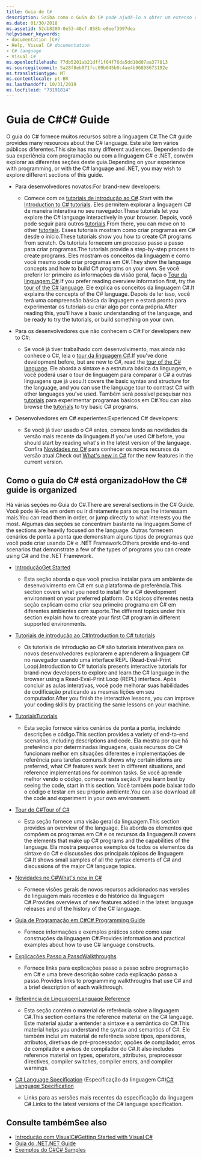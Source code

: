 ```yaml
---
title: Guia de C#
description: Saiba como o Guia do C# pode ajudá-lo a obter um extenso conhecimento sobre C#, seja você um desenvolvedor novo ou um especialista experiente.
ms.date: 01/30/2018
ms.assetid: 52db8280-0e53-40cf-858b-e8eef3997dea
helpviewer_keywords:
- documentation [C#]
- Help, Visual C# documentation
- C# language
- Visual C#
ms.openlocfilehash: 77db5201ab21dff1f04f76da5dd10d07aa377813
ms.sourcegitcommit: 5a28f8eb071fcc09b045b0c4ae4b96898673192e
ms.translationtype: MT
ms.contentlocale: pt-BR
ms.lasthandoff: 10/31/2019
ms.locfileid: "73191814"
---
```

# <a name="c-guide"></a><span data-ttu-id="21459-103">Guia de C#</span><span class="sxs-lookup"><span data-stu-id="21459-103">C# Guide</span></span>

<span data-ttu-id="21459-104">O guia do C# fornece muitos recursos sobre a linguagem C#.</span><span class="sxs-lookup"><span data-stu-id="21459-104">The C# guide provides many resources about the C# language.</span></span> <span data-ttu-id="21459-105">Este site tem vários públicos diferentes.</span><span class="sxs-lookup"><span data-stu-id="21459-105">This site has many different audiences.</span></span> <span data-ttu-id="21459-106">Dependendo de sua experiência com programação ou com a linguagem C# e .NET, convém explorar as diferentes seções deste guia.</span><span class="sxs-lookup"><span data-stu-id="21459-106">Depending on your experience with programming, or with the C# language and .NET, you may wish to explore different sections of this guide.</span></span>

- <span data-ttu-id="21459-107">Para desenvolvedores novatos:</span><span class="sxs-lookup"><span data-stu-id="21459-107">For brand-new developers:</span></span>
  - <span data-ttu-id="21459-108">Comece com os [tutoriais de introdução ao C#](tutorials/intro-to-csharp/index.md).</span><span class="sxs-lookup"><span data-stu-id="21459-108">Start with the [Introduction to C# tutorials](tutorials/intro-to-csharp/index.md).</span></span> <span data-ttu-id="21459-109">Eles permitem explorar a linguagem C# de maneira interativa no seu navegador.</span><span class="sxs-lookup"><span data-stu-id="21459-109">These tutorials let you explore the C# language interactively in your browser.</span></span> <span data-ttu-id="21459-110">Depois, você pode seguir para outros [tutoriais](tutorials/index.md).</span><span class="sxs-lookup"><span data-stu-id="21459-110">From there, you can move on to other [tutorials](tutorials/index.md).</span></span> <span data-ttu-id="21459-111">Esses tutoriais mostram como criar programas em C# desde o início.</span><span class="sxs-lookup"><span data-stu-id="21459-111">These tutorials show you how to create C# programs from scratch.</span></span> <span data-ttu-id="21459-112">Os tutoriais fornecem um processo passo a passo para criar programas.</span><span class="sxs-lookup"><span data-stu-id="21459-112">The tutorials provide a step-by-step process to create programs.</span></span> <span data-ttu-id="21459-113">Eles mostram os conceitos da linguagem e como você mesmo pode criar programas em C#.</span><span class="sxs-lookup"><span data-stu-id="21459-113">They show the language concepts and how to build C# programs on your own.</span></span> <span data-ttu-id="21459-114">Se você preferir ler primeiro as informações da visão geral, faça o [Tour da linguagem C#](tour-of-csharp/index.md).</span><span class="sxs-lookup"><span data-stu-id="21459-114">If you prefer reading overview information first, try the [tour of the C# language](tour-of-csharp/index.md).</span></span> <span data-ttu-id="21459-115">Ele explica os conceitos da linguagem C#.</span><span class="sxs-lookup"><span data-stu-id="21459-115">It explains the concepts of the C# language.</span></span> <span data-ttu-id="21459-116">Depois de ler isso, você terá uma compreensão básica da linguagem e estará pronto para experimentar os tutoriais ou criar algo por conta própria.</span><span class="sxs-lookup"><span data-stu-id="21459-116">After reading this, you'll have a basic understanding of the language, and be ready to try the tutorials, or build something on your own.</span></span>

- <span data-ttu-id="21459-117">Para os desenvolvedores que não conhecem o C#:</span><span class="sxs-lookup"><span data-stu-id="21459-117">For developers new to C#:</span></span>
  - <span data-ttu-id="21459-118">Se você já tiver trabalhado com desenvolvimento, mas ainda não conhece o C#, leia o [tour da linguagem C#](tour-of-csharp/index.md).</span><span class="sxs-lookup"><span data-stu-id="21459-118">If you've done development before, but are new to C#, read the [tour of the C# language](tour-of-csharp/index.md).</span></span> <span data-ttu-id="21459-119">Ele aborda a sintaxe e a estrutura básica da linguagem, e você poderá usar o tour de linguagem para comparar o C# a outras linguagens que já usou.</span><span class="sxs-lookup"><span data-stu-id="21459-119">It covers the basic syntax and structure for the language, and you can use the language tour to contrast C# with other languages you've used.</span></span> <span data-ttu-id="21459-120">Também será possível pesquisar nos [tutoriais](tutorials/index.md) para experimentar programas básicos em C#.</span><span class="sxs-lookup"><span data-stu-id="21459-120">You can also browse the [tutorials](tutorials/index.md) to try basic C# programs.</span></span>

- <span data-ttu-id="21459-121">Desenvolvedores em C# experientes:</span><span class="sxs-lookup"><span data-stu-id="21459-121">Experienced C# developers:</span></span>
  - <span data-ttu-id="21459-122">Se você já tiver usado o C# antes, comece lendo as novidades da versão mais recente da linguagem.</span><span class="sxs-lookup"><span data-stu-id="21459-122">If you've used C# before, you should start by reading what's in the latest version of the language.</span></span> <span data-ttu-id="21459-123">Confira [Novidades no C#](whats-new/index.md) para conhecer os novos recursos da versão atual.</span><span class="sxs-lookup"><span data-stu-id="21459-123">Check out [What's new in C#](whats-new/index.md) for the new features in the current version.</span></span>

## <a name="how-the-c-guide-is-organized"></a><span data-ttu-id="21459-124">Como o guia do C# está organizado</span><span class="sxs-lookup"><span data-stu-id="21459-124">How the C# guide is organized</span></span>

<span data-ttu-id="21459-125">Há várias seções no Guia do C#.</span><span class="sxs-lookup"><span data-stu-id="21459-125">There are several sections in the C# Guide.</span></span> <span data-ttu-id="21459-126">Você pode lê-los em ordem ou ir diretamente para os que lhe interessam mais.</span><span class="sxs-lookup"><span data-stu-id="21459-126">You can read them in order, or jump directly to what interests you the most.</span></span> <span data-ttu-id="21459-127">Algumas das seções se concentram bastante na linguagem.</span><span class="sxs-lookup"><span data-stu-id="21459-127">Some of the sections are heavily focused on the language.</span></span> <span data-ttu-id="21459-128">Outras fornecem cenários de ponta a ponta que demonstram alguns tipos de programas que você pode criar usando C# e .NET Framework.</span><span class="sxs-lookup"><span data-stu-id="21459-128">Others provide end-to-end scenarios that demonstrate a few of the types of programs you can create using C# and the .NET Framework.</span></span>

- [<span data-ttu-id="21459-129">Introdução</span><span class="sxs-lookup"><span data-stu-id="21459-129">Get Started</span></span>](getting-started/index.md)
  - <span data-ttu-id="21459-130">Esta seção aborda o que você precisa instalar para um ambiente de desenvolvimento em C# em sua plataforma de preferência.</span><span class="sxs-lookup"><span data-stu-id="21459-130">This section covers what you need to install for a C# development environment on your preferred platform.</span></span> <span data-ttu-id="21459-131">Os tópicos diferentes nesta seção explicam como criar seu primeiro programa em C# em diferentes ambientes com suporte.</span><span class="sxs-lookup"><span data-stu-id="21459-131">The different topics under this section explain how to create your first C# program in different supported environments.</span></span>

- [<span data-ttu-id="21459-132">Tutoriais de introdução ao C#</span><span class="sxs-lookup"><span data-stu-id="21459-132">Introduction to C# tutorials</span></span>](tutorials/intro-to-csharp/index.md)
  - <span data-ttu-id="21459-133">Os tutoriais de introdução ao C# são tutoriais interativos para os novos desenvolvedores explorarem e aprenderem a linguagem C# no navegador usando uma interface REPL (Read-Eval-Print Loop).</span><span class="sxs-lookup"><span data-stu-id="21459-133">Introduction to C# tutorials presents interactive tutorials for brand-new developers to explore and learn the C# language in the browser using a Read-Eval-Print Loop (REPL) interface.</span></span> <span data-ttu-id="21459-134">Após concluir as aulas interativas, você pode melhorar suas habilidades de codificação praticando as mesmas lições em seu computador.</span><span class="sxs-lookup"><span data-stu-id="21459-134">After you finish the interactive lessons, you can improve your coding skills by practicing the same lessons on your machine.</span></span>

- [<span data-ttu-id="21459-135">Tutoriais</span><span class="sxs-lookup"><span data-stu-id="21459-135">Tutorials</span></span>](tutorials/index.md)
  - <span data-ttu-id="21459-136">Esta seção fornece vários cenários de ponta a ponta, incluindo descrições e código.</span><span class="sxs-lookup"><span data-stu-id="21459-136">This section provides a variety of end-to-end scenarios, including descriptions and code.</span></span> <span data-ttu-id="21459-137">Ela mostra por que há preferência por determinadas linguagens, quais recursos do C# funcionam melhor em situações diferentes e implementações de referência para tarefas comuns.</span><span class="sxs-lookup"><span data-stu-id="21459-137">It shows why certain idioms are preferred, what C# features work best in different situations, and reference implementations for common tasks.</span></span> <span data-ttu-id="21459-138">Se você aprende melhor vendo o código, comece nesta seção.</span><span class="sxs-lookup"><span data-stu-id="21459-138">If you learn best by seeing the code, start in this section.</span></span> <span data-ttu-id="21459-139">Você também pode baixar todo o código e testar em seu próprio ambiente.</span><span class="sxs-lookup"><span data-stu-id="21459-139">You can also download all the code and experiment in your own environment.</span></span>

- [<span data-ttu-id="21459-140">Tour do C#</span><span class="sxs-lookup"><span data-stu-id="21459-140">Tour of C#</span></span>](tour-of-csharp/index.md)
  - <span data-ttu-id="21459-141">Esta seção fornece uma visão geral da linguagem.</span><span class="sxs-lookup"><span data-stu-id="21459-141">This section provides an overview of the language.</span></span> <span data-ttu-id="21459-142">Ela aborda os elementos que compõem os programas em C# e os recursos da linguagem.</span><span class="sxs-lookup"><span data-stu-id="21459-142">It covers the elements that make up C# programs and the capabilities of the language.</span></span> <span data-ttu-id="21459-143">Ela mostra pequenos exemplos de todos os elementos da sintaxe do C# e discussões dos principais tópicos de linguagem C#.</span><span class="sxs-lookup"><span data-stu-id="21459-143">It shows small samples of all the syntax elements of C# and discussions of the major C# language topics.</span></span>

- [<span data-ttu-id="21459-144">Novidades no C#</span><span class="sxs-lookup"><span data-stu-id="21459-144">What's new in C#</span></span>](whats-new/index.md)
  - <span data-ttu-id="21459-145">Fornece visões gerais de novos recursos adicionados nas versões de linguagem mais recentes e do histórico da linguagem C#.</span><span class="sxs-lookup"><span data-stu-id="21459-145">Provides overviews of new features added in the latest language releases and of the history of the C# language.</span></span>

<!--
- [.NET Compiler Platform SDK](roslyn-sdk/index.md)
  - The .NET Compiler Platform SDK enables you to write components that analyze code, and suggest or make improvements to that code. In this section, you'll learn how the APIs are organized, and how you can create code that enables rules and practices for your team. You'll also see samples, end-to-end scenarios, and links to other libraries with more examples using these APIs.
-->

- [<span data-ttu-id="21459-146">Guia de Programação em C#</span><span class="sxs-lookup"><span data-stu-id="21459-146">C# Programming Guide</span></span>](./programming-guide/index.md)
  - <span data-ttu-id="21459-147">Fornece informações e exemplos práticos sobre como usar construções da linguagem C#.</span><span class="sxs-lookup"><span data-stu-id="21459-147">Provides information and practical examples about how to use C# language constructs.</span></span>

- [<span data-ttu-id="21459-148">Explicações Passo a Passo</span><span class="sxs-lookup"><span data-stu-id="21459-148">Walkthroughs</span></span>](./walkthroughs.md)
  - <span data-ttu-id="21459-149">Fornece links para explicações passo a passo sobre programação em C# e uma breve descrição sobre cada explicação passo a passo.</span><span class="sxs-lookup"><span data-stu-id="21459-149">Provides links to programming walkthroughs that use C# and a brief description of each walkthrough.</span></span>

- [<span data-ttu-id="21459-150">Referência de Linguagem</span><span class="sxs-lookup"><span data-stu-id="21459-150">Language Reference</span></span>](language-reference/index.md)
  - <span data-ttu-id="21459-151">Esta seção contém o material de referência sobre a linguagem C#.</span><span class="sxs-lookup"><span data-stu-id="21459-151">This section contains the reference material on the C# language.</span></span> <span data-ttu-id="21459-152">Este material ajudar a entender a sintaxe e a semântica do C#.</span><span class="sxs-lookup"><span data-stu-id="21459-152">This material helps you understand the syntax and semantics of C#.</span></span> <span data-ttu-id="21459-153">Ele também inclui um material de referência sobre tipos, operadores, atributos, diretivas de pré-processador, opções de compilador, erros de compilador e avisos de compilador do C#.</span><span class="sxs-lookup"><span data-stu-id="21459-153">It also includes reference material on types, operators, attributes, preprocessor directives, compiler switches, compiler errors, and compiler warnings.</span></span>

- <span data-ttu-id="21459-154">[C# Language Specification](./language-reference/language-specification/index.md) (Especificação da linguagem C#)</span><span class="sxs-lookup"><span data-stu-id="21459-154">[C# Language Specification](./language-reference/language-specification/index.md)</span></span>
  - <span data-ttu-id="21459-155">Links para as versões mais recentes da especificação da linguagem C#.</span><span class="sxs-lookup"><span data-stu-id="21459-155">Links to the latest versions of the C# language specification.</span></span>

## <a name="see-also"></a><span data-ttu-id="21459-156">Consulte também</span><span class="sxs-lookup"><span data-stu-id="21459-156">See also</span></span>

- [<span data-ttu-id="21459-157">Introdução com VisualC#</span><span class="sxs-lookup"><span data-stu-id="21459-157">Getting Started with Visual C#</span></span>](/visualstudio/ide/quickstart-csharp-console)
- [<span data-ttu-id="21459-158">Guia do .NET</span><span class="sxs-lookup"><span data-stu-id="21459-158">.NET Guide</span></span>](../standard/index.md)
- [<span data-ttu-id="21459-159">Exemplos do C#</span><span class="sxs-lookup"><span data-stu-id="21459-159">C# Samples</span></span>](https://code.msdn.microsoft.com/site/search?f%5B0%5D.Type=ProgrammingLanguage&f%5B0%5D.Value=C%23&f%5B0%5D.Text=C%23)
